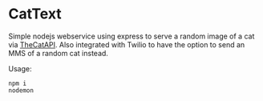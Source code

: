 # CatText
Simple nodejs webservice using express to serve a random image of a cat via [TheCatAPI](https://thecatapi.com/). Also integrated with Twilio to have the option to send an MMS of a random cat instead.

Usage: 

    npm i
    nodemon